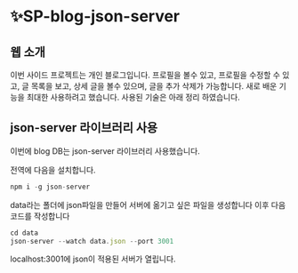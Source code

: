 # ✨SP-blog-json-server

## 웹 소개
이번 사이드 프로젝트는 개인 블로그입니다.
프로필을 볼수 있고, 프로필을 수정할 수 있고, 글 목록을 보고, 상세 글을 볼수 있으며, 글을 추가 삭제가 가능합니다.
새로 배운 기능을 최대한 사용하려고 했습니다.
사용된 기술은 아래 정리 하였습니다.

## json-server 라이브러리 사용
이번에 blog DB는 json-server 라이브러리 사용했습니다.

전역에 다음을 설치합니다.
```js
npm i -g json-server
```

data라는 폴더에 json파일을 만들어 서버에 옮기고 싶은 파일을 생성합니다
이후 다음 코드를 작성합니다
```js
cd data
json-server --watch data.json --port 3001
```

localhost:3001에 json이 적용된 서버가 열립니다.